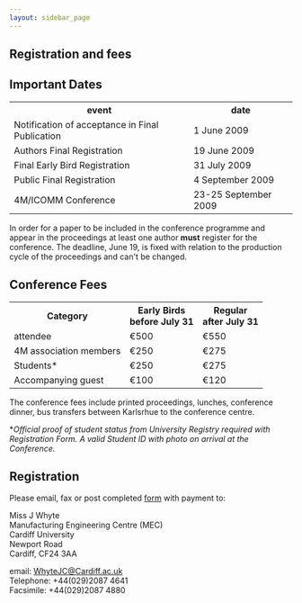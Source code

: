 ```yaml
---
layout: sidebar_page
---
```


## Registration and fees

##  Important Dates

<table class="info" style="width:100%;">
<tr><th>event</th><th>date</th></tr>
<tr class="current"><td>Notification of acceptance in Final Publication</td><td>1 June  2009</td></tr> 
<tr><td>Authors Final Registration</td><td>19 June 2009</td></tr>
<tr><td>Final Early Bird Registration</td><td>31 July 2009</td></tr>
<tr><td>Public Final Registration</td><td>4 September 2009</td></tr>

<tr class="main-event"><td>4M/ICOMM Conference</td><td>23-25 September 2009</td></tr> 
</table>

In order for a paper to be included in the conference programme and appear in the proceedings at least one author **must** register for the conference. The deadline, June 19, is fixed with relation to the production cycle of the proceedings and can't be changed.

##  Conference Fees


<table class="info" style="width:100%;">
<tr><th>Category</th>
<th>Early Birds<br/>before July 31 </th>
<th>Regular<br />after July 31</th></tr>
<tr><td>attendee</td><td>€500</td><td>€550</td></tr> 
<tr><td>4M association members</td><td>€250</td><td>€275</td></tr>
<tr><td>Students* </td><td>€250</td><td>€275</td></tr>
<tr><td>Accompanying guest</td><td>€100</td><td>€120</td></tr>
</table>

The conference fees include printed proceedings, lunches, conference dinner, bus transfers between Karlsrhue to the conference centre.  
  
 *<i>Official proof of student status from University Registry required with Registration Form. A valid Student ID with photo on arrival at the Conference.</i>


##  Registration


Please email, fax or post completed [form](/4m-association/files/Registration%20form.pdf) with payment to:  

Miss J Whyte  
Manufacturing Engineering Centre (MEC)   
Cardiff University    
Newport Road   
Cardiff, CF24 3AA    

email: [WhyteJC@Cardiff.ac.uk](mailto:WhyteJC@Cardiff.ac.uk)   
Telephone: +44(029)2087 4641   
Facsimile: +44(029)2087 4880   

